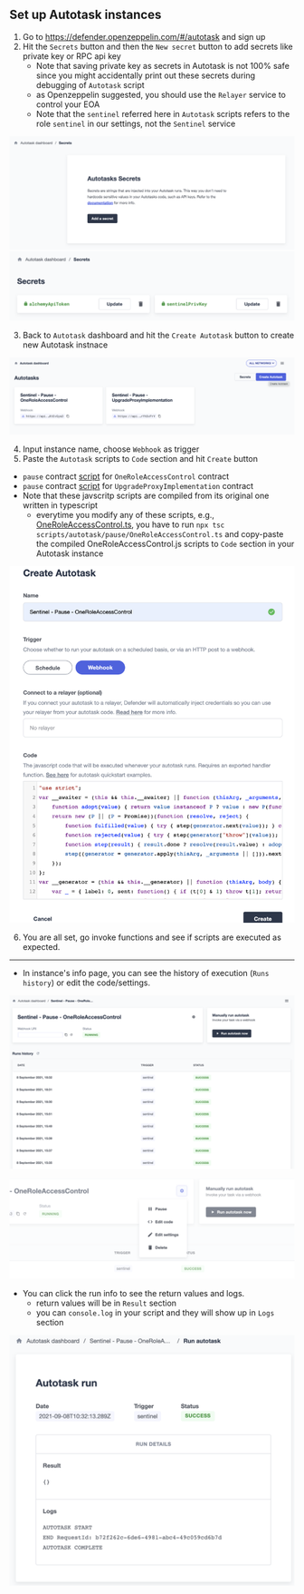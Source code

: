 ## Set up Autotask instances

1. Go to https://defender.openzeppelin.com/#/autotask and sign up
2. Hit the `Secrets` button and then the `New secret` button to add secrets like private key or RPC api key
    - Note that saving private key as secrets in Autotask is not 100% safe since you might accidentally print out these secrets during debugging of `Autotask` script
    - as Openzeppelin suggested, you should use the `Relayer` service to control your EOA
    - Note that the `sentinel` referred here in `Autotask` scripts refers to the role `sentinel` in our settings, not the `Sentinel` service

![](./imgs/autotask_secrets1.png)
![](./imgs/autotask_secrets2.png)


3. Back to `Autotask` dashboard and hit the `Create Autotask` button to create new Autotask instnace

![](./imgs/autotask_create1.png)

4. Input instance name, choose `Webhook` as trigger
5. Paste the `Autotask` scripts to `Code` section and hit `Create` button
- `pause` contract [script](./scripts/autotask/pause/OneRoleAccessControl.js) for `OneRoleAccessControl` contract
- `pause` contract [script](./scripts/autotask/pause/UpgradeProxyImplementation.js) for `UpgradeProxyImplementation` contract
- Note that these javscritp scripts are compiled from its original one written in typescript
    - everytime you modify any of these scripts, e.g., [OneRoleAccessControl.ts](./scripts/autotask/pause/OneRoleAccessControl.ts), you have to run `npx tsc scripts/autotask/pause/OneRoleAccessControl.ts` and copy-paste the compiled OneRoleAccessControl.js scripts to `Code` section in your Autotask instance

![](./imgs/autotask_create2.png)

6. You are all set, go invoke functions and see if scripts are executed as expected.

___

- In instance's info page, you can see the history of execution (`Runs history`) or edit the code/settings.

![](./imgs/autotask_instance_info.png)

![](./imgs/autotask_edit.png)

- You can click the run info to see the return values and logs.
    - return values will be in `Result` section
    - you can `console.log` in your script and they will show up in `Logs` section

![](./imgs/autotask_run_info.png)
